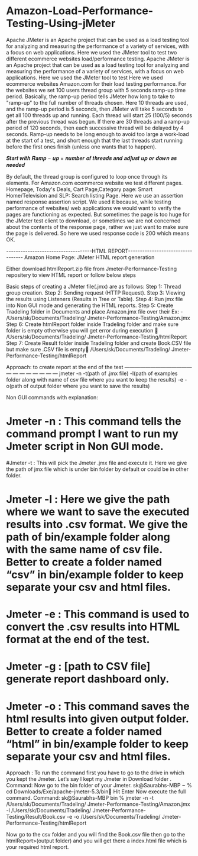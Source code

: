 # Amazon-Load-Performance-Testing-Using-jMeter
Apache JMeter is an Apache project that can be used as a load testing tool for analyzing and measuring the performance of a variety of services, with a focus on web applications. Here we used the JMeter tool to test two different ecommerce websites load/performance testing.
Apache JMeter is an Apache project that can be used as a load testing tool for analyzing and measuring the
performance of a variety of services, with a focus on web applications. Here we used the JMeter tool to test
Here we used ecommerce websites Amazon.com for their load testing performance. For the websites we set 100 users thread group with 5 seconds ramp-up time period. Basically, the ramp-up period tells JMeter how long to take to "ramp-up" to the full number of threads chosen. Here 10 threads are used, and the ramp-up period is 5 seconds, then JMeter
will take 5 seconds to get all 100 threads up and running. Each thread will start 25 (100/5) seconds after the previous thread was begun. If there are 30 threads and a ramp-up period of 120 seconds, then each successive thread will be delayed by 4 seconds.
Ramp-up needs to be long enough to avoid too large a work-load at the start of a test, and short enough that the last threads start running before the first ones finish (unless one wants that to happen).

𝑺𝒕𝒂𝒓𝒕 𝒘𝒊𝒕𝒉 𝑹𝒂𝒎𝒑 − 𝒖𝒑 = 𝒏𝒖𝒎𝒃𝒆𝒓 𝒐𝒇 𝒕𝒉𝒓𝒆𝒂𝒅𝒔 𝒂𝒏𝒅 𝒂𝒅𝒋𝒖𝒔𝒕 𝒖𝒑 𝒐𝒓 𝒅𝒐𝒘𝒏 𝒂𝒔 𝒏𝒆𝒆𝒅𝒆𝒅

By default, the thread group is configured to loop once through its elements. For Amazon.com ecommerce
website we test different pages. Homepage, Today's Deals, Cart Page,Category page: Smart Home/Television and SLP: Search listing Page.
Here we use an assertion named response assertion script. We used it because, while testing performance of
websites/ web applications we would want to verify the pages are functioning as expected. But sometimes the
page is too huge for the JMeter test client to download, or sometimes we are not concerned about the contents
of the response page, rather we just want to make sure the page is delivered. So here we used response code
is 200 which means OK.

------------------------------------HTML REPORT----------------------------------
Amazon Home Page: JMeter HTML report generation

Either download htmlReport.zip file from Jmeter-Performance-Testing repositery to view HTML report or follow below steps

Basic steps of creating a JMeter file(.jmx) are as follows:
Step 1: Thread group creation.
Step 2: Sending request (HTTP Request).
Step 3: Viewing the results using Listeners (Results in Tree or Table).
Step 4: Run jmx file into Non GUI mode and generating the HTML reports.
Step 5: Create Tradeling folder in Documents and place Amazon.jmx file over their Ex: - /Users/sk/Documents/Tradeling/ Jmeter-Performance-Testing/Amazon.jmx
Step 6: Create htmlReport folder inside Tradeling folder and make sure folder is empty otherwise you will get error during execution  /Users/sk/Documents/Tradeling/ Jmeter-Performance-Testing/htmlReport
Step 7: Create Result folder inside Tradeling folder and create Book.CSV file but make sure .CSV file is empty /Users/sk/Documents/Tradeling/ Jmeter-Performance-Testing/htmlReport


Approach: to create report at the end of the test
————————————— — — — — — — — —
jmeter -n -t(path of .jmx file) -l(path of examples folder along with name of csv file where you want to keep the results) -e -o(path of output folder where you want to save the results)

Non GUI commands with explanation:
# Jmeter -n : This command tells the command prompt I want to run my Jmeter script in Non GUI mode.
#Jmeter -t : This will pick the Jmeter .jmx file and execute it. Here we give the path of jmx file which is under bin folder by default or could be in other folder.
# Jmeter -l : Here we give the path where we want to save the executed results into .csv format. We give the path of bin/example folder along with the same name of csv file. Better to create a folder named “csv” in bin/example folder to keep separate your csv and html files.
# Jmeter -e : This command is used to convert the .csv results into HTML format at the end of the test.
# Jmeter -g : [path to CSV file] generate report dashboard only.
# Jmeter -o : This command saves the html results into given output folder. Better to create a folder named “html” in bin/example folder to keep separate your csv and html files.

Approach :
To run the command first you have to go to the drive in which you kept the Jmeter. Let’s say I kept my Jmeter in Download folder .
Command: Now go to the bin folder of your Jmeter.
sk@Saurabhs-MBP ~ % cd Downloads/Exe/apache-jmeter-5.3/bin Hit Enter
Now execute the full command.
Command:  sk@Saurabhs-MBP bin % jmeter -n -t /Users/sk/Documents/Tradeling/ Jmeter-Performance-Testing/Amazon.jmx -l /Users/sk/Documents/Tradeling/ Jmeter-Performance-Testing/Result/Book.csv -e -o /Users/sk/Documents/Tradeling/ Jmeter-Performance-Testing/htmlReport

 

Now go to the csv folder and you will find the Book.csv file then go to the htmlReport>(output folder) and you will get there a index.html file which is your required html report.




